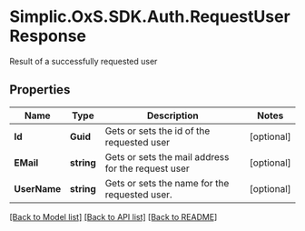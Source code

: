 # Simplic.OxS.SDK.Auth.RequestUserResponse
Result of a successfully requested user

## Properties

Name | Type | Description | Notes
------------ | ------------- | ------------- | -------------
**Id** | **Guid** | Gets or sets the id of the requested user | [optional] 
**EMail** | **string** | Gets or sets the mail address for the request user | [optional] 
**UserName** | **string** | Gets or sets the name for the requested user. | [optional] 

[[Back to Model list]](../README.md#documentation-for-models) [[Back to API list]](../README.md#documentation-for-api-endpoints) [[Back to README]](../README.md)

